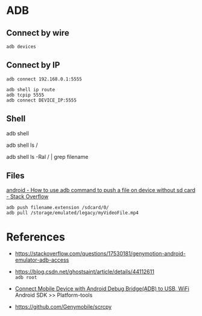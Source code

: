# ADB

## Connect by wire
```
adb devices
```


## Connect by IP

```
adb connect 192.168.0.1:5555
```

```
adb shell ip route
adb tcpip 5555
adb connect DEVICE_IP:5555
```

## Shell
adb shell

adb shell ls /

adb shell ls -Ral / | grep filename


## Files

[android - How to use adb command to push a file on device without sd card - Stack Overflow](https://stackoverflow.com/questions/20834241/how-to-use-adb-command-to-push-a-file-on-device-without-sd-card)

    adb push filename.extension /sdcard/0/
    adb pull /storage/emulated/legacy/myVideoFile.mp4 
    

# References

- https://stackoverflow.com/questions/17530181/genymotion-android-emulator-adb-access

- https://blog.csdn.net/ghostsaint/article/details/44112611  
  `adb root`

- [Connect Mobile Device with Android Debug Bridge(ADB) to USB, WiFi](https://www.guru99.com/adb-connect.html)  
  Android SDK >> Platform-tools

- https://github.com/Genymobile/scrcpy